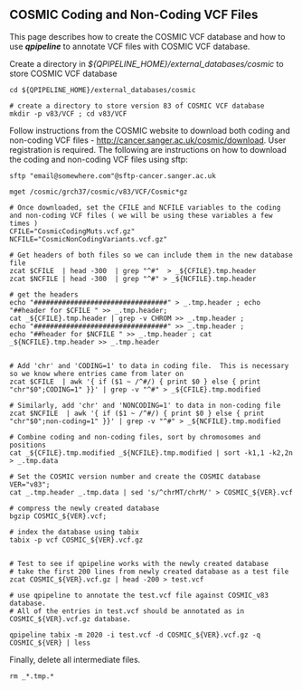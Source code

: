 
## COSMIC Coding and Non-Coding VCF Files 

This page describes how to create the COSMIC VCF database and how to use **_qpipeline_** to annotate VCF files with COSMIC VCF database.


Create a directory in *${QPIPELINE_HOME}/external_databases/cosmic* to store COSMIC VCF database
```
cd ${QPIPELINE_HOME}/external_databases/cosmic

# create a directory to store version 83 of COSMIC VCF database 
mkdir -p v83/VCF ; cd v83/VCF
```

Follow instructions from the COSMIC website to download both coding and non-coding VCF files - http://cancer.sanger.ac.uk/cosmic/download.  User registration is required. The following are instructions on how to download the coding and non-coding VCF files using sftp:
```
sftp "email@somewhere.com"@sftp-cancer.sanger.ac.uk

mget /cosmic/grch37/cosmic/v83/VCF/Cosmic*gz
 
# Once downloaded, set the CFILE and NCFILE variables to the coding and non-coding VCF files ( we will be using these variables a few times )
CFILE="CosmicCodingMuts.vcf.gz"
NCFILE="CosmicNonCodingVariants.vcf.gz"

# Get headers of both files so we can include them in the new database file
zcat $CFILE  | head -300  | grep "^#"  > _${CFILE}.tmp.header
zcat $NCFILE | head -300  | grep "^#" > _${NCFILE}.tmp.header

# get the headers
echo "#################################" > _.tmp.header ; echo "##header for $CFILE " >> _.tmp.header; 
cat _${CFILE}.tmp.header | grep -v CHROM >> _.tmp.header ; 
echo "#################################" >> _.tmp.header ; 
echo "##header for $NCFILE " >> _.tmp.header ; cat _${NCFILE}.tmp.header >> _.tmp.header


# Add 'chr' and 'CODING=1' to data in coding file.  This is necessary so we know where entries came from later on
zcat $CFILE  | awk '{ if ($1 ~ /^#/) { print $0 } else { print "chr"$0";CODING=1" }}' | grep -v "^#" > _${CFILE}.tmp.modified

# Similarly, add 'chr' and 'NONCODING=1' to data in non-coding file
zcat $NCFILE  | awk '{ if ($1 ~ /^#/) { print $0 } else { print "chr"$0";non-coding=1" }}' | grep -v "^#" > _${NCFILE}.tmp.modified

# Combine coding and non-coding files, sort by chromosomes and positions 
cat _${CFILE}.tmp.modified _${NCFILE}.tmp.modified | sort -k1,1 -k2,2n > _.tmp.data

# Set the COSMIC version number and create the COSMIC database
VER="v83"; 
cat _.tmp.header _.tmp.data | sed 's/^chrMT/chrM/' > COSMIC_${VER}.vcf

# compress the newly created database
bgzip COSMIC_${VER}.vcf; 

# index the database using tabix 
tabix -p vcf COSMIC_${VER}.vcf.gz


# Test to see if qpipeline works with the newly created database
# take the first 200 lines from newly created database as a test file
zcat COSMIC_${VER}.vcf.gz | head -200 > test.vcf 

# use qpipeline to annotate the test.vcf file against COSMIC_v83 database.  
# All of the entries in test.vcf should be annotated as in COSMIC_${VER}.vcf.gz database.

qpipeline tabix -m 2020 -i test.vcf -d COSMIC_${VER}.vcf.gz -q COSMIC_${VER} | less 
```

Finally, delete all intermediate files.
```
rm _*.tmp.*
```
